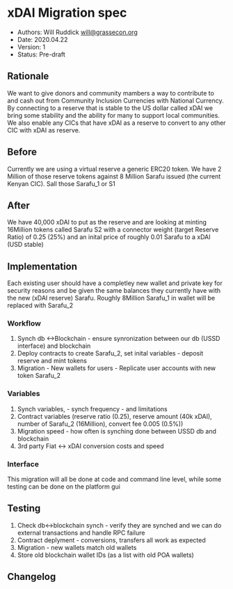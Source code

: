 # xDAI Migration spec

<!--
valid status values are: Pre-draft
-->
* Authors: Will Ruddick <will@grassecon.org>
* Date: 2020.04.22
* Version: 1
* Status: Pre-draft

## Rationale
We want to give donors and community mambers a way to contribute to and cash out from Community Inclusion Currencies with National Currency. By connecting to a reserve that is stable to the US dollar called xDAI we bring some stability and the ability for many to support local communities. We also enable any CICs that have xDAI as a reserve to convert to any other CIC with xDAI as reserve. 

## Before 
Currently we are using a virtual reserve a generic ERC20 token. We have 2 Million of those reserve tokens against 8 Million Sarafu issued (the current Kenyan CIC). Sall those Sarafu_1 or S1

## After
We have 40,000 xDAI to put as the reserve and are looking at minting 16Million tokens called Sarafu  S2
with a connector weight (target Reserve Ratio) of 0.25 (25%) and an inital price of roughly 0.01 Sarafu to a xDAI (USD stable)

## Implementation
Each existing user should have a completley new wallet and private key for security reasons and be given the same balances they currently have with the new (xDAI reserve) Sarafu. Roughly 8Million Sarafu_1 in wallet will be replaced with Sarafu_2

### Workflow
1. Synch db <->Blockchain - ensure synronization between our db (USSD interface) and blockchain
1. Deploy contracts to create Sarafu_2, set inital variables - deposit reserve and mint tokens
1. Migration - New wallets for users - Replicate user accounts with new token Sarafu_2

### Variables

1. Synch variables, - synch frequency - and limitations
2. Contract variables (reserve ratio (0.25), reserve amount (40k xDAI), number of Sarafu_2 (16Million), convert fee 0.005 (0.5%))
3. Migration speed - how often is synching done between USSD db and blockchain
4. 3rd party Fiat <-> xDAI conversion costs and speed

### Interface
This migration will all be done at code and command line level, while some testing can be done on the platform gui

## Testing
1. Check db<->blockchain synch - verify they are synched and we can do external transactions and handle RPC failure
1. Contract deplyment - conversions, transfers all work as expected 
1. Migration - new wallets match old wallets
1. Store old blockchain wallet IDs (as a list with old POA wallets)


## Changelog
<!--
Please remember to describe every change to this document in the changelog using 
serial number:

* version 1:
-->
